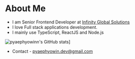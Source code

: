 # About Me
- I am Senior Frontend Developer at [Infinity Global Solutions](https://www.infinityglobals.com/)
- I love Full stack applications development.
- I mainly use TypeScript, ReactJS and Node.js


![pyaephyowinn's GitHub stats](https://pyaephyowin-github-readme-stats.vercel.app/api?username=pyaephyowinn&theme=tokyonight)]

- Contact - pyaephyowin.dev@gmail.com

